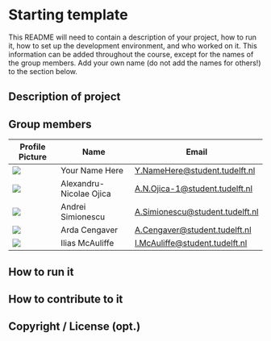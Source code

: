 # Starting template

This README will need to contain a description of your project, how to run it, how to set up the development environment, and who worked on it.
This information can be added throughout the course, except for the names of the group members.
Add your own name (do not add the names for others!) to the section below.

## Description of project

## Group members

| Profile Picture                                                                                         | Name                    | Email                           |
|---------------------------------------------------------------------------------------------------------|-------------------------|---------------------------------|
| ![](https://eu.ui-avatars.com/api/?name=OOPP&length=4&size=50&color=DDD&background=777&font-size=0.325) | Your Name Here          | Y.NameHere@student.tudelft.nl   |
| ![](https://www.gravatar.com/avatar/826172ea0204ce87877995c5d4b06752)                                   | Alexandru-Nicolae Ojica | A.N.Ojica-1@student.tudelft.nl  |
| ![](https://secure.gravatar.com/avatar/9f35036d93b61d5bf3eeffe3fa7d51e0?s=45&d=identicon)               | Andrei Simionescu       | A.Simionescu@student.tudelft.nl |
| ![](https://secure.gravatar.com/avatar/3d340087427982dadb88d80e548e5d5a?s=45&d=identicon)               | Arda Cengaver           | A.Cengaver@student.tudelft.nl   |
| ![](https://secure.gravatar.com/avatar/7ab8a5321bca063528703654c1a975c8?s=45&d=identicon)                | Ilias McAuliffe         | I.McAuliffe@student.tudelft.nl  |

<!-- Instructions (remove once assignment has been completed -->
<!-- - Add (only!) your own name to the table above (use Markdown formatting) -->
<!-- - Mention your *student* email address -->
<!-- - Preferably add a recognizable photo, otherwise add your GitLab photo -->
<!-- - (please make sure the photos have the same size) --> 

## How to run it

## How to contribute to it

## Copyright / License (opt.)
